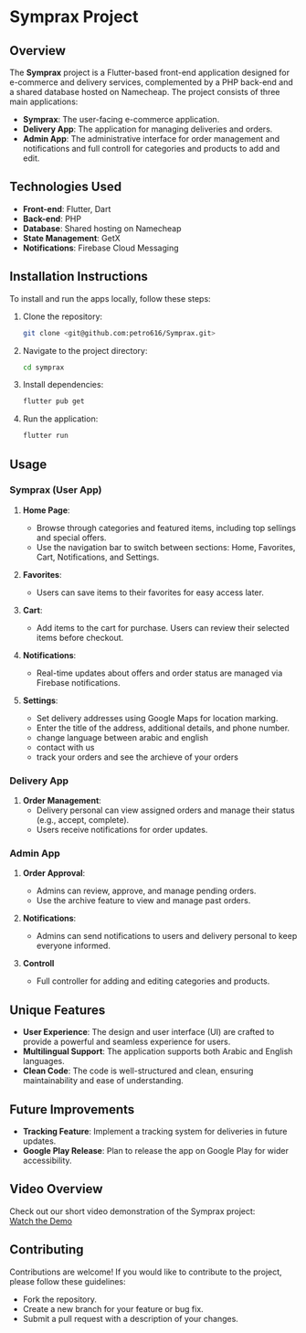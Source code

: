 # Symprax Project  

## Overview  
The **Symprax** project is a Flutter-based front-end application designed for e-commerce and delivery services, complemented by a PHP back-end and a shared database hosted on Namecheap. 
The project consists of three main applications:  

- **Symprax**: The user-facing e-commerce application.  
- **Delivery App**: The application for managing deliveries and orders.  
- **Admin App**: The administrative interface for order management and notifications and full controll for categories and products to add and edit.  

## Technologies Used  
- **Front-end**: Flutter, Dart  
- **Back-end**: PHP  
- **Database**: Shared hosting on Namecheap  
- **State Management**: GetX  
- **Notifications**: Firebase Cloud Messaging  

## Installation Instructions  
To install and run the apps locally, follow these steps:  

1. Clone the repository:  
   ```bash  
   git clone <git@github.com:petro616/Symprax.git>  
   ```  
2. Navigate to the project directory:  
   ```bash  
   cd symprax  
   ```  
3. Install dependencies:  
   ```bash  
   flutter pub get  
   ```  
4. Run the application:  
   ```bash  
   flutter run  
   ```  

## Usage  

### Symprax (User App)  
1. **Home Page**:  
   - Browse through categories and featured items, including top sellings and special offers.  
   - Use the navigation bar to switch between sections: Home, Favorites, Cart, Notifications, and Settings.  

2. **Favorites**:  
   - Users can save items to their favorites for easy access later.  

3. **Cart**:  
   - Add items to the cart for purchase. Users can review their selected items before checkout.  

4. **Notifications**:  
   - Real-time updates about offers and order status are managed via Firebase notifications.  

5. **Settings**:  
   - Set delivery addresses using Google Maps for location marking.  
   - Enter the title of the address, additional details, and phone number.
   - change language between arabic and english
   - contact with us
   - track your orders and see the archieve of your orders 

### Delivery App  
1. **Order Management**:  
   - Delivery personal can view assigned orders and manage their status (e.g., accept, complete).  
   - Users receive notifications for order updates.  

### Admin App  
1. **Order Approval**:  
   - Admins can review, approve, and manage pending orders.  
   - Use the archive feature to view and manage past orders.  

2. **Notifications**:  
   - Admins can send notifications to users and delivery personal to keep everyone informed.  
3. **Controll**
   - Full controller for adding and editing categories and products.

## Unique Features  
- **User Experience**: The design and user interface (UI) are crafted to provide a powerful and seamless experience for users.  
- **Multilingual Support**: The application supports both Arabic and English languages.  
- **Clean Code**: The code is well-structured and clean, ensuring maintainability and ease of understanding.  

## Future Improvements  
- **Tracking Feature**: Implement a tracking system for deliveries in future updates.  
- **Google Play Release**: Plan to release the app on Google Play for wider accessibility.

## Video Overview  
Check out our short video demonstration of the Symprax project:  
[Watch the Demo](<https://youtu.be/vU5pJ5CmHEA?si=hnH3EGcHFvzgRxnX>)

## Contributing  
Contributions are welcome! If you would like to contribute to the project, please follow these guidelines:  
- Fork the repository.  
- Create a new branch for your feature or bug fix.  
- Submit a pull request with a description of your changes.
